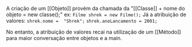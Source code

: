 A criação de um [[Objeto]] provém da chamada da "[[Classe]] + nome do objeto = new classe();"
ex:
`Filme shrek = new Filme();`
Já a atribuição de valores:
`shrek.nome =  "Shrek";`
`shrek.anoLancamento = 2001;`

No entanto, a atribuição de valores recai na utilização de um [[Método]] para maior conversação entre objetos e a main.